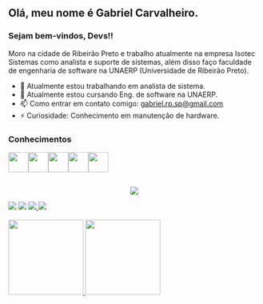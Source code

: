 ## Olá, meu nome é Gabriel Carvalheiro.
### Sejam bem-vindos, Devs!!

Moro na cidade de Ribeirão Preto e trabalho atualmente na empresa Isotec Sistemas como analista e suporte de sistemas, além disso faço faculdade de engenharia de software na UNAERP (Universidade de Ribeirão Preto).

- 🔭 Atualmente estou trabalhando em analista de sistema.
- 🌱 Atualmente estou cursando Eng. de software na UNAERP.
- 📫 Como entrar em contato comigo: gabriel.rp.sp@gmail.com
- ⚡ Curiosidade: Conhecimento em manutenção de hardware.

### Conhecimentos
  
<img src="https://cdn.jsdelivr.net/gh/devicons/devicon/icons/html5/html5-original-wordmark.svg" width="40" height="40"/><img src="https://cdn.jsdelivr.net/gh/devicons/devicon/icons/css3/css3-original-wordmark.svg" width="40" height="40"/><img src="https://cdn.jsdelivr.net/gh/devicons/devicon/icons/javascript/javascript-original.svg" width="40" height="40"/><img src="https://cdn.jsdelivr.net/gh/devicons/devicon/icons/c/c-original.svg" width="40" height="40"/><img src="https://cdn.jsdelivr.net/gh/devicons/devicon/icons/cplusplus/cplusplus-original.svg" width="40" height="40"/>
##
<p align="center">
    <img alingn="center" src="https://profile-counter.glitch.me/GabrielCarvalheiroRuela/count.svg"/>
</p>
<div>  
<a href="https://www.instagram.com/ll_gabrielcr_ll/" target="_blank"><img src="https://img.shields.io/badge/-Instagram-%23E4405F?style=for-the-badge&logo=instagram&logoColor=white" target="_blank"></a>
<a href = "mailto:gabriel.rp.sp@gmail.com"><img src="https://img.shields.io/badge/Gmail-D14836?style=for-the-badge&logo=gmail&logoColor=white" target="_blank"></a>
<a href="https://www.linkedin.com/in/gabriel-carvalheiro-437a41239/" target="_blank"><img src="https://img.shields.io/badge/-LinkedIn-%230077B5?style=for-the-badge&logo=linkedin&logoColor=white" target="_blank">
</a><href="https://discord.gg/KTQateW" target="_blank"><img src="https://img.shields.io/badge/Discord-7289DA?style=for-the-badge&logo=discord&logoColor=white" target="_blank"></a>   
</div>
<br>
<div display: flex;>
  <a href="https://github.com/GabrielCarvalheiroRuela">
  <img height="150em" src="https://github-readme-stats.vercel.app/api?username=GabrielCarvalheiroRuela&show_icons=true&theme=dracula&include_all_commits=true&count_private=true"/>
  <img height="150em" src="https://github-readme-stats.vercel.app/api/top-langs/?username=GabrielCarvalheiroRuela&layout=compact&langs_count=7&theme=dracula"/>
  </div>
